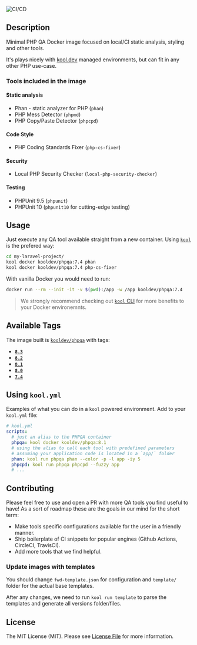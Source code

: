 ![CI/CD](https://github.com/kool-dev/docker-phpqa/workflows/CI/CD/badge.svg)

## Description

Minimal PHP QA Docker image focused on local/CI static analysis, styling and other tools.

It's plays nicely with [kool.dev](https://github.com/kool-dev/kool) managed environments, but can fit in any other PHP use-case.

### Tools included in the image

#### Static analysis

- Phan - static analyzer for PHP (`phan`)
- PHP Mess Detector (`phpmd`)
- PHP Copy/Paste Detector (`phpcpd`)

#### Code Style

- PHP Coding Standards Fixer (`php-cs-fixer`)

#### Security

- Local PHP Security Checker (`local-php-security-checker`)

#### Testing

- PHPUnit 9.5 (`phpunit`)
- PHPUnit 10 (`phpunit10` for cutting-edge testing)

## Usage

Just execute any QA tool available straight from a new container. Using [`kool`](https://github.com/kool-dev/kool) is the prefered way:

```sh
cd my-laravel-project/
kool docker kooldev/phpqa:7.4 phan
kool docker kooldev/phpqa:7.4 php-cs-fixer
```

With vanilla Docker you would need to run:

```sh
docker run --rm --init -it -v $(pwd):/app -w /app kooldev/phpqa:7.4
```

> We strongly recommend checking out [`kool` CLI](https://github.com/kool-dev/kool) for more benefits to your Docker environemnts.

## Available Tags

The image built is [`kooldev/phpqa`](https://hub.docker.com/r/kooldev/phpqa/tags?page=1&ordering=last_updated) with tags:

- [**`8.3`**](https://github.com/kool-dev/docker-phpqa/blob/main/8.3/Dockerfile)
- [**`8.2`**](https://github.com/kool-dev/docker-phpqa/blob/main/8.2/Dockerfile)
- [**`8.1`**](https://github.com/kool-dev/docker-phpqa/blob/main/8.1/Dockerfile)
- [**`8.0`**](https://github.com/kool-dev/docker-phpqa/blob/main/8.0/Dockerfile)
- [**`7.4`**](https://github.com/kool-dev/docker-phpqa/blob/main/7.4/Dockerfile)

## Using `kool.yml`

Examples of what you can do in a `kool` powered environment. Add to your `kool.yml` file:

```yaml
# kool.yml
scripts:
  # just an alias to the PHPQA container
  phpqa: kool docker kooldev/phpqa:8.1
  # using the alias to call each tool with predefined parameters
  # assuming your application code is located in a `app/` folder
  phan: kool run phpqa phan --color -p -l app -iy 5
  phpcpd: kool run phpqa phpcpd --fuzzy app
  # ...
```

## Contributing

Please feel free to use and open a PR with more QA tools you find useful to have! As a sort of roadmap these are the goals in our mind for the short term:

- Make tools specific configurations available for the user in a friendly manner.
- Ship boilerplate of CI snippets for popular engines (Github Actions, CircleCI, TravisCI).
- Add more tools that we find helpful.

### Update images with templates

You should change `fwd-template.json` for configuration and `template/` folder for the actual base templates.

After any changes, we need to run `kool run template` to parse the templates and generate all versions folder/files.

## License

The MIT License (MIT). Please see [License File](LICENSE.md) for more information.
